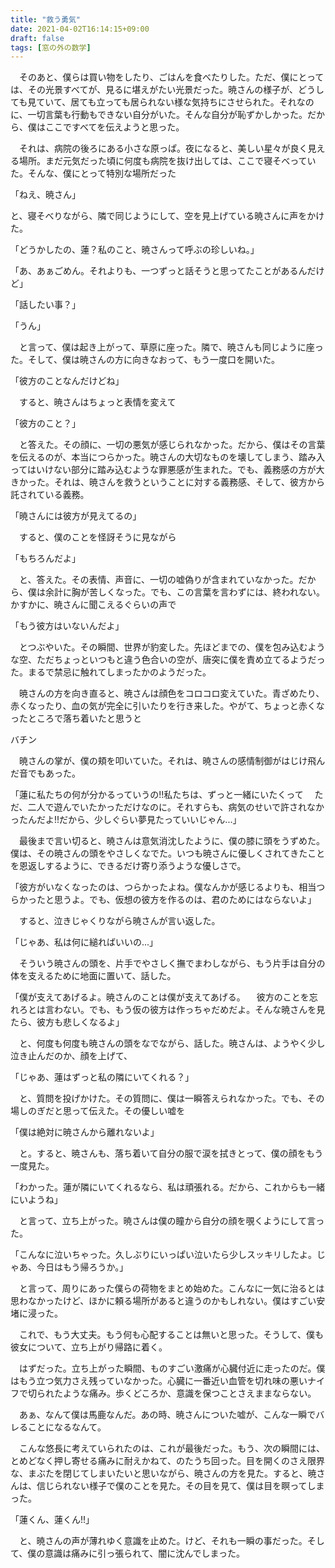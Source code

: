 ```yaml
---
title: "救う勇気"
date: 2021-04-02T16:14:15+09:00
draft: false
tags: [窓の外の数学]
---
```


　そのあと、僕らは買い物をしたり、ごはんを食べたりした。ただ、僕にとっては、その光景すべてが、見るに堪えがたい光景だった。暁さんの様子が、どうしても見ていて、居ても立っても居られない様な気持ちにさせられた。それなのに、一切言葉も行動もできない自分がいた。そんな自分が恥ずかしかった。だから、僕はここですべてを伝えようと思った。

　それは、病院の後ろにある小さな原っぱ。夜になると、美しい星々が良く見える場所。まだ元気だった頃に何度も病院を抜け出しては、ここで寝そべっていた。そんな、僕にとって特別な場所だった

「ねえ、暁さん」

と、寝そべりながら、隣で同じようにして、空を見上げている暁さんに声をかけた。

「どうかしたの、蓮？私のこと、暁さんって呼ぶの珍しいね。」

「あ、あぁごめん。それよりも、一つずっと話そうと思ってたことがあるんだけど」

「話したい事？」

「うん」

　と言って、僕は起き上がって、草原に座った。隣で、暁さんも同じように座った。そして、僕は暁さんの方に向きなおって、もう一度口を開いた。

「彼方のことなんだけどね」

　すると、暁さんはちょっと表情を変えて

「彼方のこと？」

　と答えた。その顔に、一切の悪気が感じられなかった。だから、僕はその言葉を伝えるのが、本当につらかった。暁さんの大切なものを壊してしまう、踏み入ってはいけない部分に踏み込むような罪悪感が生まれた。でも、義務感の方が大きかった。それは、暁さんを救うということに対する義務感、そして、彼方から託されている義務。

「暁さんには彼方が見えてるの」

　すると、僕のことを怪訝そうに見ながら

「もちろんだよ」

　と、答えた。その表情、声音に、一切の嘘偽りが含まれていなかった。だから、僕は余計に胸が苦しくなった。でも、この言葉を言わずには、終われない。かすかに、暁さんに聞こえるぐらいの声で

「もう彼方はいないんだよ」

　とつぶやいた。その瞬間、世界が豹変した。先ほどまでの、僕を包み込むような空、ただちょっといつもと違う色合いの空が、唐突に僕を責め立てるようだった。まるで禁忌に触れてしまったかのようだった。

　暁さんの方を向き直ると、暁さんは顔色をコロコロ変えていた。青ざめたり、赤くなったり、血の気が完全に引いたりを行き来した。やがて、ちょっと赤くなったところで落ち着いたと思うと

バチン

　暁さんの掌が、僕の頬を叩いていた。それは、暁さんの感情制御がはじけ飛んだ音でもあった。

「蓮に私たちの何が分かるっていうの!!私たちは、ずっと一緒にいたくって
　ただ、二人で遊んでいたかっただけなのに。それすらも、病気のせいで許されなかったんだよ!!だから、少しぐらい夢見たっていいじゃん...」

　最後まで言い切ると、暁さんは意気消沈したように、僕の膝に頭をうずめた。僕は、その暁さんの頭をやさしくなでた。いつも暁さんに優しくされてきたことを恩返しするように、できるだけ寄り添うような優しさで。

「彼方がいなくなったのは、つらかったよね。僕なんかが感じるよりも、相当つらかったと思うよ。でも、仮想の彼方を作るのは、君のためにはならないよ」

　すると、泣きじゃくりながら暁さんが言い返した。

「じゃあ、私は何に縋ればいいの...」

　そういう暁さんの頭を、片手でやさしく撫でまわしながら、もう片手は自分の体を支えるために地面に置いて、話した。

「僕が支えてあげるよ。暁さんのことは僕が支えてあげる。
　彼方のことを忘れろとは言わない。でも、もう仮の彼方は作っちゃだめだよ。そんな暁さんを見たら、彼方も悲しくなるよ」　

　と、何度も何度も暁さんの頭をなでながら、話した。暁さんは、ようやく少し泣き止んだのか、顔を上げて、

「じゃあ、蓮はずっと私の隣にいてくれる？」

　と、質問を投げかけた。その質問に、僕は一瞬答えられなかった。でも、その場しのぎだと思って伝えた。その優しい嘘を

「僕は絶対に暁さんから離れないよ」

　と。すると、暁さんも、落ち着いて自分の服で涙を拭きとって、僕の顔をもう一度見た。

「わかった。蓮が隣にいてくれるなら、私は頑張れる。だから、これからも一緒にいようね」

　と言って、立ち上がった。暁さんは僕の瞳から自分の顔を覗くようにして言った。

「こんなに泣いちゃった。久しぶりにいっぱい泣いたら少しスッキリしたよ。じゃあ、今日はもう帰ろうか。」

　と言って、周りにあった僕らの荷物をまとめ始めた。こんなに一気に治るとは思わなかったけど、ほかに頼る場所があると違うのかもしれない。僕はすごい安堵に浸った。

　これで、もう大丈夫。もう何も心配することは無いと思った。そうして、僕も彼女について、立ち上がり帰路に着く。

　はずだった。立ち上がった瞬間、ものすごい激痛が心臓付近に走ったのだ。僕はもう立つ気力さえ残っていなかった。心臓に一番近い血管を切れ味の悪いナイフで切られたような痛み。歩くどころか、意識を保つことさえままならない。

　あぁ、なんて僕は馬鹿なんだ。あの時、暁さんについた嘘が、こんな一瞬でバレることになるなんて。

　こんな悠長に考えていられたのは、これが最後だった。もう、次の瞬間には、とめどなく押し寄せる痛みに耐えかねて、のたうち回った。目を開くのさえ限界な、まぶたを閉じてしまいたいと思いながら、暁さんの方を見た。すると、暁さんは、信じられない様子で僕のことを見た。その目を見て、僕は目を瞑ってしまった。

「蓮くん、蓮くん!!」

　と、暁さんの声が薄れゆく意識を止めた。けど、それも一瞬の事だった。そして、僕の意識は痛みに引っ張られて、闇に沈んでしまった。
